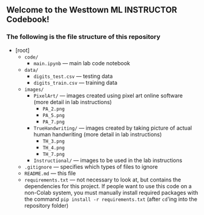 ## Welcome to the Westtown ML INSTRUCTOR Codebook!
### The following is the file structure of this repository
* [root]
  * `code/`
    * `main.ipynb` — main lab code notebook
  * `data/`
    * `digits_test.csv` — testing data
    * `digits_train.csv` — training data
  * `images/`
    * `PixelArt/` — images created using pixel art online software (more detail in lab instructions)
      * `PA_2.png`
      * `PA_5.png`
      * `PA_7.png`
    * `TrueHandwriting/` — images created by taking picture of actual human handwriting (more detail in lab instructions)
      * `TH_3.png`
      * `TH_4.png`
      * `TH_7.png`
    * `Instructional/` — images to be used in the lab instructions
  * `.gitignore` — specifies which types of files to ignore
  * `README.md` — this file
  * `requirements.txt` — not necessary to look at, but contains the dependencies for this project. If people want to use this code on a non-Colab system, you must manually install required packages with the command `pip install -r requirements.txt` (after `cd`'ing into the repository folder)